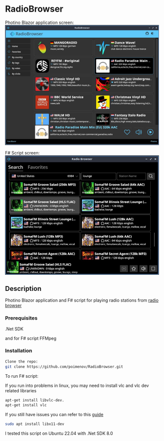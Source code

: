 # RadioBrowser

Photino Blazor application screen:
![Screenshot of the script UI](/img/radioBrowser.Photino.jpg)

F# Script screen:
![Screenshot of the script UI](/img/radioBrowser.Script.jpg)

## Description

Photino Blazor application and F# script for playing radio stations from [radio browser](https://www.radio-browser.info/)

### Prerequisites

.Net SDK 

and for F# script FFMpeg

### Installation

```bash
Clone the repo:
git clone https://github.com/poimenov/RadioBrowser.git
```

To run F# script:



If you run into problems in linux, you may need to install vlc and vlc dev related libraries

```bash
apt-get install libvlc-dev.
apt-get install vlc
```

If you still have issues you can refer to this [guide](https://code.videolan.org/videolan/LibVLCSharp/blob/3.x/docs/linux-setup.md)

```bash
sudo apt install libx11-dev
```

I tested this script on Ubuntu 22.04 with .Net SDK 8.0